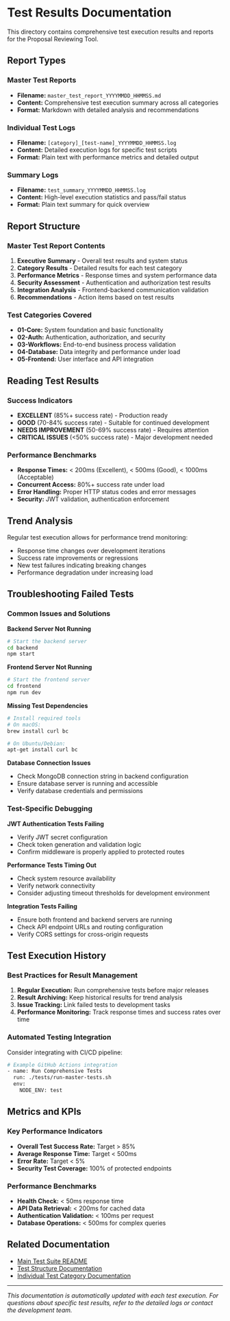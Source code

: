 # Test Results Documentation

This directory contains comprehensive test execution results and reports for the Proposal Reviewing Tool.

## Report Types

### Master Test Reports
- **Filename:** `master_test_report_YYYYMMDD_HHMMSS.md`
- **Content:** Comprehensive test execution summary across all categories
- **Format:** Markdown with detailed analysis and recommendations

### Individual Test Logs
- **Filename:** `[category]_[test-name]_YYYYMMDD_HHMMSS.log`
- **Content:** Detailed execution logs for specific test scripts
- **Format:** Plain text with performance metrics and detailed output

### Summary Logs
- **Filename:** `test_summary_YYYYMMDD_HHMMSS.log`
- **Content:** High-level execution statistics and pass/fail status
- **Format:** Plain text summary for quick overview

## Report Structure

### Master Test Report Contents
1. **Executive Summary** - Overall test results and system status
2. **Category Results** - Detailed results for each test category
3. **Performance Metrics** - Response times and system performance data
4. **Security Assessment** - Authentication and authorization test results
5. **Integration Analysis** - Frontend-backend communication validation
6. **Recommendations** - Action items based on test results

### Test Categories Covered
- **01-Core:** System foundation and basic functionality
- **02-Auth:** Authentication, authorization, and security
- **03-Workflows:** End-to-end business process validation
- **04-Database:** Data integrity and performance under load
- **05-Frontend:** User interface and API integration

## Reading Test Results

### Success Indicators
- **EXCELLENT** (85%+ success rate) - Production ready
- **GOOD** (70-84% success rate) - Suitable for continued development
- **NEEDS IMPROVEMENT** (50-69% success rate) - Requires attention
- **CRITICAL ISSUES** (<50% success rate) - Major development needed

### Performance Benchmarks
- **Response Times:** < 200ms (Excellent), < 500ms (Good), < 1000ms (Acceptable)
- **Concurrent Access:** 80%+ success rate under load
- **Error Handling:** Proper HTTP status codes and error messages
- **Security:** JWT validation, authentication enforcement

## Trend Analysis

Regular test execution allows for performance trend monitoring:
- Response time changes over development iterations
- Success rate improvements or regressions
- New test failures indicating breaking changes
- Performance degradation under increasing load

## Troubleshooting Failed Tests

### Common Issues and Solutions

**Backend Server Not Running**
```bash
# Start the backend server
cd backend
npm start
```

**Frontend Server Not Running**
```bash
# Start the frontend server
cd frontend
npm run dev
```

**Missing Test Dependencies**
```bash
# Install required tools
# On macOS:
brew install curl bc

# On Ubuntu/Debian:
apt-get install curl bc
```

**Database Connection Issues**
- Check MongoDB connection string in backend configuration
- Ensure database server is running and accessible
- Verify database credentials and permissions

### Test-Specific Debugging

**JWT Authentication Tests Failing**
- Verify JWT secret configuration
- Check token generation and validation logic
- Confirm middleware is properly applied to protected routes

**Performance Tests Timing Out**
- Check system resource availability
- Verify network connectivity
- Consider adjusting timeout thresholds for development environment

**Integration Tests Failing**
- Ensure both frontend and backend servers are running
- Check API endpoint URLs and routing configuration
- Verify CORS settings for cross-origin requests

## Test Execution History

### Best Practices for Result Management
1. **Regular Execution:** Run comprehensive tests before major releases
2. **Result Archiving:** Keep historical results for trend analysis
3. **Issue Tracking:** Link failed tests to development tasks
4. **Performance Monitoring:** Track response times and success rates over time

### Automated Testing Integration
Consider integrating with CI/CD pipeline:
```bash
# Example GitHub Actions integration
- name: Run Comprehensive Tests
  run: ./tests/run-master-tests.sh
  env:
    NODE_ENV: test
```

## Metrics and KPIs

### Key Performance Indicators
- **Overall Test Success Rate:** Target > 85%
- **Average Response Time:** Target < 500ms
- **Error Rate:** Target < 5%
- **Security Test Coverage:** 100% of protected endpoints

### Performance Benchmarks
- **Health Check:** < 50ms response time
- **API Data Retrieval:** < 200ms for cached data
- **Authentication Validation:** < 100ms per request
- **Database Operations:** < 500ms for complex queries

## Related Documentation
- [Main Test Suite README](../README.md)
- [Test Structure Documentation](../STRUCTURE.md)
- [Individual Test Category Documentation](../)

---

*This documentation is automatically updated with each test execution. For questions about specific test results, refer to the detailed logs or contact the development team.*